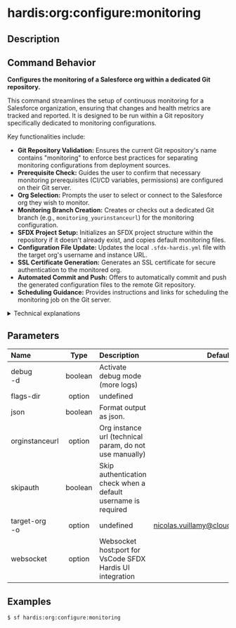 <!-- This file has been generated with command 'sf hardis:doc:plugin:generate'. Please do not update it manually or it may be overwritten -->
# hardis:org:configure:monitoring

## Description


## Command Behavior

**Configures the monitoring of a Salesforce org within a dedicated Git repository.**

This command streamlines the setup of continuous monitoring for a Salesforce organization, ensuring that changes and health metrics are tracked and reported. It is designed to be run within a Git repository specifically dedicated to monitoring configurations.

Key functionalities include:

- **Git Repository Validation:** Ensures the current Git repository's name contains "monitoring" to enforce best practices for separating monitoring configurations from deployment sources.
- **Prerequisite Check:** Guides the user to confirm that necessary monitoring prerequisites (CI/CD variables, permissions) are configured on their Git server.
- **Org Selection:** Prompts the user to select or connect to the Salesforce org they wish to monitor.
- **Monitoring Branch Creation:** Creates or checks out a dedicated Git branch (e.g., `monitoring_yourinstanceurl`) for the monitoring configuration.
- **SFDX Project Setup:** Initializes an SFDX project structure within the repository if it doesn't already exist, and copies default monitoring files.
- **Configuration File Update:** Updates the local `.sfdx-hardis.yml` file with the target org's username and instance URL.
- **SSL Certificate Generation:** Generates an SSL certificate for secure authentication to the monitored org.
- **Automated Commit and Push:** Offers to automatically commit and push the generated configuration files to the remote Git repository.
- **Scheduling Guidance:** Provides instructions and links for scheduling the monitoring job on the Git server.

<details>
<summary>Technical explanations</summary>

The command's technical implementation involves a series of Git operations, file system manipulations, and Salesforce CLI interactions:

- **Git Operations:** Utilizes `ensureGitRepository`, `getGitRepoName`, `execCommand` (for `git add`, `git stash`), `ensureGitBranch`, and `gitAddCommitPush` to manage the Git repository, branches, and commits.
- **Interactive Prompts:** Employs the `prompts` library to interact with the user for confirmations and selections.
- **File System Management:** Uses `fs-extra` for copying default monitoring files (`defaults/monitoring`) and managing the SFDX project structure.
- **Salesforce CLI Integration:** Calls `sf project generate` to create a new SFDX project and uses `promptOrg` for Salesforce org authentication and selection.
- **Configuration Management:** Updates the `.sfdx-hardis.yml` file using `setInConfigFile` to store org-specific monitoring configurations.
- **SSL Certificate Generation:** Leverages `generateSSLCertificate` to create the necessary SSL certificates for JWT-based authentication to the Salesforce org.
- **External Tool Integration:** Requires `openssl` to be installed on the system for SSL certificate generation.
- **WebSocket Communication:** Uses `WebSocketClient.sendRunSfdxHardisCommandMessage` to restart the command in VS Code if the default org changes, and `WebSocketClient.sendRefreshStatusMessage` to update the status.
</details>


## Parameters

| Name              |  Type   | Description                                                   |                Default                 | Required | Options |
|:------------------|:-------:|:--------------------------------------------------------------|:--------------------------------------:|:--------:|:-------:|
| debug<br/>-d      | boolean | Activate debug mode (more logs)                               |                                        |          |         |
| flags-dir         | option  | undefined                                                     |                                        |          |         |
| json              | boolean | Format output as json.                                        |                                        |          |         |
| orginstanceurl    | option  | Org instance url (technical param, do not use manually)       |                                        |          |         |
| skipauth          | boolean | Skip authentication check when a default username is required |                                        |          |         |
| target-org<br/>-o | option  | undefined                                                     | nicolas.vuillamy@cloudity.com.playnico |          |         |
| websocket         | option  | Websocket host:port for VsCode SFDX Hardis UI integration     |                                        |          |         |

## Examples

```shell
$ sf hardis:org:configure:monitoring
```


